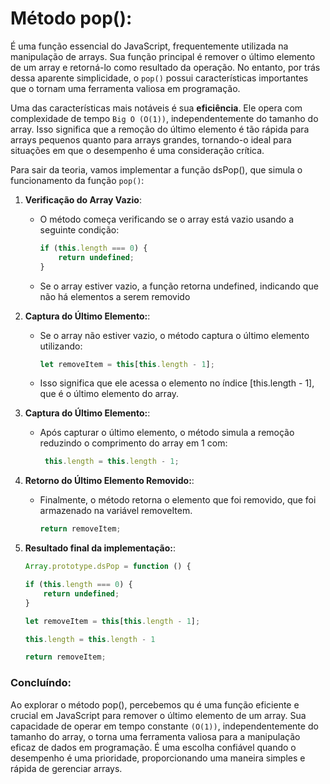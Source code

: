 # Método pop():

É uma função essencial do JavaScript, frequentemente utilizada na manipulação de arrays. Sua função principal é remover o último elemento de um array e retorná-lo como resultado da operação. No entanto, por trás dessa aparente simplicidade, o `pop()` possui características importantes que o tornam uma ferramenta valiosa em programação.

Uma das características mais notáveis é sua **eficiência**. Ele opera com complexidade de tempo `Big O (O(1))`, independentemente do tamanho do array. Isso significa que a remoção do último elemento é tão rápida para arrays pequenos quanto para arrays grandes, tornando-o ideal para situações em que o desempenho é uma consideração crítica.

Para sair da teoria, vamos implementar a função dsPop(), que simula o funcionamento da função `pop()`:

1. **Verificação do Array Vazio**:
    - O método começa verificando se o array está vazio usando a seguinte condição:

        ```javascript
        if (this.length === 0) {
            return undefined;
        }
        ```
    - Se o array estiver vazio, a função retorna undefined, indicando que não há elementos a serem removido


2. **Captura do Último Elemento:**:
    - Se o array não estiver vazio, o método captura o último elemento utilizando:
    
        ```javascript
        let removeItem = this[this.length - 1];
        ```

    - Isso significa que ele acessa o elemento no índice [this.length - 1], que é o último elemento do array.

3. **Captura do Último Elemento:**:

    - Após capturar o último elemento, o método simula a remoção reduzindo o comprimento do array em 1 com:

       ```javascript
        this.length = this.length - 1;
        ```

4. **Retorno do Último Elemento Removido:**:
    - Finalmente, o método retorna o elemento que foi removido, que foi armazenado na variável removeItem.


        ```javascript
        return removeItem;
         ```

5. **Resultado final da implementação:**:

    ```javascript
    Array.prototype.dsPop = function () {
    
    if (this.length === 0) {
        return undefined;
    }

    let removeItem = this[this.length - 1];

    this.length = this.length - 1

    return removeItem;
     ```



### Concluíndo:

Ao explorar o método pop(), percebemos qu é uma função eficiente e crucial em JavaScript para remover o último elemento de um array. Sua capacidade de operar em tempo constante `(O(1))`, independentemente do tamanho do array, o torna uma ferramenta valiosa para a manipulação eficaz de dados em programação. É uma escolha confiável quando o desempenho é uma prioridade, proporcionando uma maneira simples e rápida de gerenciar arrays.